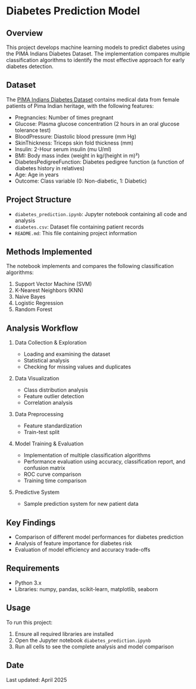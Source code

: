 # Diabetes Prediction Model

## Overview
This project develops machine learning models to predict diabetes using the PIMA Indians Diabetes Dataset. The implementation compares multiple classification algorithms to identify the most effective approach for early diabetes detection.

## Dataset
The [PIMA Indians Diabetes Dataset](https://www.kaggle.com/datasets/uciml/pima-indians-diabetes-database) contains medical data from female patients of Pima Indian heritage, with the following features:
- Pregnancies: Number of times pregnant
- Glucose: Plasma glucose concentration (2 hours in an oral glucose tolerance test)
- BloodPressure: Diastolic blood pressure (mm Hg)
- SkinThickness: Triceps skin fold thickness (mm)
- Insulin: 2-Hour serum insulin (mu U/ml)
- BMI: Body mass index (weight in kg/(height in m)²)
- DiabetesPedigreeFunction: Diabetes pedigree function (a function of diabetes history in relatives)
- Age: Age in years
- Outcome: Class variable (0: Non-diabetic, 1: Diabetic)

## Project Structure
- `diabetes_prediction.ipynb`: Jupyter notebook containing all code and analysis
- `diabetes.csv`: Dataset file containing patient records
- `README.md`: This file containing project information

## Methods Implemented
The notebook implements and compares the following classification algorithms:
1. Support Vector Machine (SVM)
2. K-Nearest Neighbors (KNN)
3. Naive Bayes
4. Logistic Regression
5. Random Forest

## Analysis Workflow
1. Data Collection & Exploration
   - Loading and examining the dataset
   - Statistical analysis
   - Checking for missing values and duplicates

2. Data Visualization
   - Class distribution analysis
   - Feature outlier detection
   - Correlation analysis

3. Data Preprocessing
   - Feature standardization
   - Train-test split

4. Model Training & Evaluation
   - Implementation of multiple classification algorithms
   - Performance evaluation using accuracy, classification report, and confusion matrix
   - ROC curve comparison
   - Training time comparison

5. Predictive System
   - Sample prediction system for new patient data

## Key Findings
- Comparison of different model performances for diabetes prediction
- Analysis of feature importance for diabetes risk
- Evaluation of model efficiency and accuracy trade-offs

## Requirements
- Python 3.x
- Libraries: numpy, pandas, scikit-learn, matplotlib, seaborn

## Usage
To run this project:
1. Ensure all required libraries are installed
2. Open the Jupyter notebook `diabetes_prediction.ipynb`
3. Run all cells to see the complete analysis and model comparison

## Date
Last updated: April 2025
